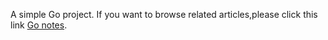 A simple Go project.
If you want to browse related articles,please click this link [Go notes](https://wyb1992.github.io/2018/04/20/Go%E5%AD%A6%E4%B9%A0%E7%AC%94%E8%AE%B0/).
